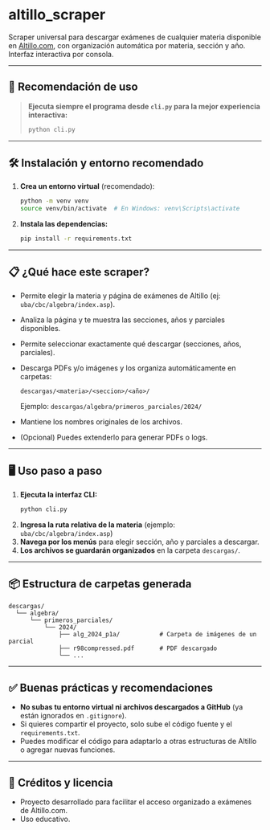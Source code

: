 # altillo_scraper

Scraper universal para descargar exámenes de cualquier materia disponible en [Altillo.com](https://www.altillo.com/examenes/), con organización automática por materia, sección y año. Interfaz interactiva por consola.

---

## 🚀 Recomendación de uso

> **Ejecuta siempre el programa desde `cli.py` para la mejor experiencia interactiva:**
>
> ```bash
> python cli.py
> ```

---

## 🛠️ Instalación y entorno recomendado

1. **Crea un entorno virtual** (recomendado):
   ```bash
   python -m venv venv
   source venv/bin/activate  # En Windows: venv\Scripts\activate
   ```
2. **Instala las dependencias:**
   ```bash
   pip install -r requirements.txt
   ```

---

## 📋 ¿Qué hace este scraper?
- Permite elegir la materia y página de exámenes de Altillo (ej: `uba/cbc/algebra/index.asp`).
- Analiza la página y te muestra las secciones, años y parciales disponibles.
- Permite seleccionar exactamente qué descargar (secciones, años, parciales).
- Descarga PDFs y/o imágenes y los organiza automáticamente en carpetas:

  ```
  descargas/<materia>/<seccion>/<año>/
  ```
  Ejemplo: `descargas/algebra/primeros_parciales/2024/`

- Mantiene los nombres originales de los archivos.
- (Opcional) Puedes extenderlo para generar PDFs o logs.

---

## 🖥️ Uso paso a paso

1. **Ejecuta la interfaz CLI:**
   ```bash
   python cli.py
   ```
2. **Ingresa la ruta relativa de la materia** (ejemplo: `uba/cbc/algebra/index.asp`)
3. **Navega por los menús** para elegir sección, año y parciales a descargar.
4. **Los archivos se guardarán organizados** en la carpeta `descargas/`.

---

## 📦 Estructura de carpetas generada

```
descargas/
  └── algebra/
      └── primeros_parciales/
          └── 2024/
              ├── alg_2024_p1a/           # Carpeta de imágenes de un parcial
              ├── r98compressed.pdf       # PDF descargado
              └── ...
```

---

## ✅ Buenas prácticas y recomendaciones
- **No subas tu entorno virtual ni archivos descargados a GitHub** (ya están ignorados en `.gitignore`).
- Si quieres compartir el proyecto, solo sube el código fuente y el `requirements.txt`.
- Puedes modificar el código para adaptarlo a otras estructuras de Altillo o agregar nuevas funciones.

---

## 📝 Créditos y licencia
- Proyecto desarrollado para facilitar el acceso organizado a exámenes de Altillo.com.
- Uso educativo.
